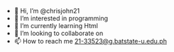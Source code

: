 - 👋 Hi, I’m @chrisjohn21
- 👀 I’m interested in programming
- 🌱 I’m currently learning Html
- 💞️ I’m looking to collaborate on 
- 📫 How to reach me 21-33523@g.batstate-u.edu.ph

<!---
chrisjohn21/chrisjohn21 is a ✨ special ✨ repository because its `README.md` (this file) appears on your GitHub profile.
You can click the Preview link to take a look at your changes.
--->
